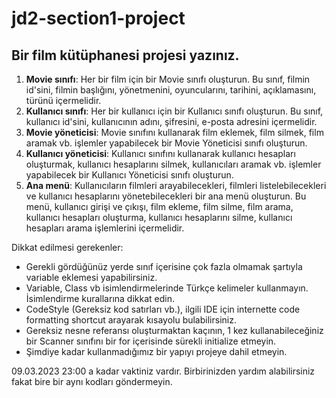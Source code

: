 # jd2-section1-project


## Bir film kütüphanesi projesi yazınız. 

1. **Movie sınıfı**: Her bir film için bir Movie sınıfı oluşturun. Bu sınıf, filmin id'sini, filmin başlığını, yönetmenini, oyuncularını, tarihini, açıklamasını, türünü  içermelidir.
2. **Kullanıcı sınıfı**: Her bir kullanıcı için bir Kullanıcı sınıfı oluşturun. Bu sınıf, kullanıcı id'sini, kullanıcının adını, şifresini, e-posta adresini içermelidir.
3. **Movie yöneticisi**:  Movie sınıfını kullanarak film eklemek, film silmek, film aramak vb. işlemler yapabilecek bir Movie Yöneticisi sınıfı oluşturun.
4. **Kullanıcı yöneticisi**:  Kullanıcı sınıfını kullanarak kullanıcı hesapları oluşturmak, kullanıcı hesaplarını silmek, kullanıcıları aramak vb. işlemler yapabilecek bir Kullanıcı Yöneticisi sınıfı oluşturun.
5. **Ana menü**: Kullanıcıların filmleri arayabilecekleri, filmleri listelebilecekleri ve kullanıcı hesaplarını yönetebilecekleri bir ana menü oluşturun. Bu menü, kullanıcı girişi ve çıkışı, film ekleme, film silme, film arama, kullanıcı hesapları oluşturma, kullanıcı hesaplarını silme, kullanıcı hesapları arama işlemlerini içermelidir.



Dikkat edilmesi gerekenler:

- Gerekli gördüğünüz yerde sınıf içerisine çok fazla olmamak şartıyla variable eklemesi yapabilirsiniz.
- Variable, Class vb isimlendirmelerinde Türkçe kelimeler kullanmayın. İsimlendirme kurallarına dikkat edin.
- CodeStyle (Gereksiz kod satırları vb.), ilgili IDE için internette code formatting shortcut arayarak kısayolu bulabilirsiniz.
- Gereksiz nesne referansı oluşturmaktan kaçının, 1 kez kullanabileceğiniz bir Scanner sınıfını bir for içerisinde sürekli initialize etmeyin.
- Şimdiye kadar kullanmadığımız bir yapıyı projeye dahil etmeyin.

09.03.2023 23:00 a kadar vaktiniz vardır. Birbirinizden yardım alabilirsiniz fakat bire bir aynı kodları göndermeyin.
